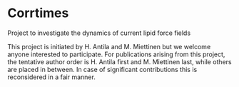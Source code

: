 # Corrtimes
Project to investigate the dynamics of current lipid force fields

This project is initiated by H. Antila and M. Miettinen but we welcome anyone interested to participate. For publications arising from this project, the tentative author order is H. Antila first and M. Miettinen last, while others are placed in between. In case of significant contributions this is reconsidered in a fair manner.
